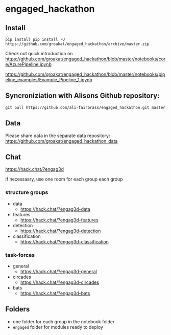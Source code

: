 # engaged_hackathon

## Install

`pip install pip install -U https://github.com/groakat/engaged_hackathon/archive/master.zip`

Check out quick introduction on https://github.com/groakat/engaged_hackathon/blob/master/notebooks/core/AzurePipeline.ipynb

https://github.com/groakat/engaged_hackathon/blob/master/notebooks/pipeline_examples/Example_Pipeline_1.ipynb

## Syncroniziation with Alisons Github repository:

    git pull https://github.com/ali-fairbrass/engaged_hackathon.git master

## Data

Please share data in the separate data repository: https://github.com/groakat/engaged_hackathon_data

## Chat
https://hack.chat/?engag3d

If necessaary, use one room for each group each group

### structure groups
- data
    - https://hack.chat/?engag3d-data
- features
    - https://hack.chat/?engag3d-features
- detection
    - https://hack.chat/?engag3d-detection
- classification
    - https://hack.chat/?engag3d-classification

### task-forces
- general
    - https://hack.chat/?engag3d-general
- circades
    - https://hack.chat/?engag3d-circades
- bats
    - https://hack.chat/?engag3d-bats


 ## Folders

 - one folder for each group in the notebook folder
 - `engaged` folder for modules ready to deploy 



